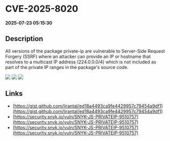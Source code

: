 # CVE-2025-8020

**2025-07-23 05:15:30**

## Description
All versions of the package private-ip are vulnerable to Server-Side Request Forgery (SSRF) where an attacker can provide an IP or hostname that resolves to a multicast IP address (224.0.0.0/4) which is not included as part of the private IP ranges in the package's source code.

![](https://img.shields.io/static/v1?label=Score&message=8.8&color=red)
![](https://img.shields.io/static/v1?label=Severity&message=HIGH&color=red)
![](https://img.shields.io/static/v1?label=CWE&message=SSRF&color=green)

## Links
- [https://gist.github.com/lirantal/ed18a4493ca9fe4429957c79454a9df1](https://gist.github.com/lirantal/ed18a4493ca9fe4429957c79454a9df1)
- [https://security.snyk.io/vuln/SNYK-JS-PRIVATEIP-9510757](https://security.snyk.io/vuln/SNYK-JS-PRIVATEIP-9510757)
- [https://security.snyk.io/vuln/SNYK-JS-PRIVATEIP-9510757](https://security.snyk.io/vuln/SNYK-JS-PRIVATEIP-9510757)
